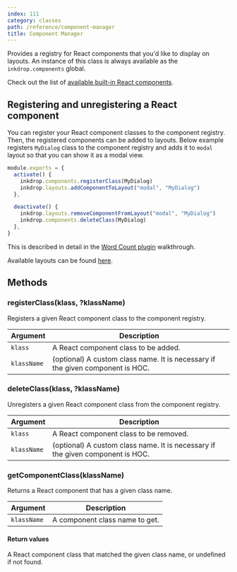 ```yaml
---
index: 111
category: classes
path: /reference/component-manager
title: Component Manager
---
```


Provides a registry for React components that you'd like to display on layouts.
An instance of this class is always available as the `inkdrop.components` global.

Check out the list of [available built-in React components](/reference/components).

## Registering and unregistering a React component

You can register your React component classes to the component registry.
Then, the registered components can be added to layouts.
Below example registers `MyDialog` class to the component registry and adds it to `modal` layout so that you can show it as a modal view.

```js
module.exports = {
  activate() {
    inkdrop.components.registerClass(MyDialog)
    inkdrop.layouts.addComponentToLayout("modal", "MyDialog")
  },

  deactivate() {
    inkdrop.layouts.removeComponentFromLayout("modal", "MyDialog")
    inkdrop.components.deleteClass(MyDialog)
  },
}
```

This is described in detail in the [Word Count plugin](/manual/plugin-word-count#developing-our-plugin) walkthrough.

Available layouts can be found [here](/reference/state-layouts).

## Methods

### registerClass(klass, ?klassName)

Registers a given React component class to the component registry.

| Argument    | Description                                                                    |
| ----------- | ------------------------------------------------------------------------------ |
| `klass`     | A React component class to be added.                                           |
| `klassName` | (optional) A custom class name. It is necessary if the given component is HOC. |

### deleteClass(klass, ?klassName)

Unregisters a given React component class from the component registry.

| Argument    | Description                                                                    |
| ----------- | ------------------------------------------------------------------------------ |
| `klass`     | A React component class to be removed.                                         |
| `klassName` | (optional) A custom class name. It is necessary if the given component is HOC. |

### getComponentClass(klassName)

Returns a React component that has a given class name.

| Argument    | Description                    |
| ----------- | ------------------------------ |
| `klassName` | A component class name to get. |

#### Return values

A React component class that matched the given class name, or undefined if not found.
